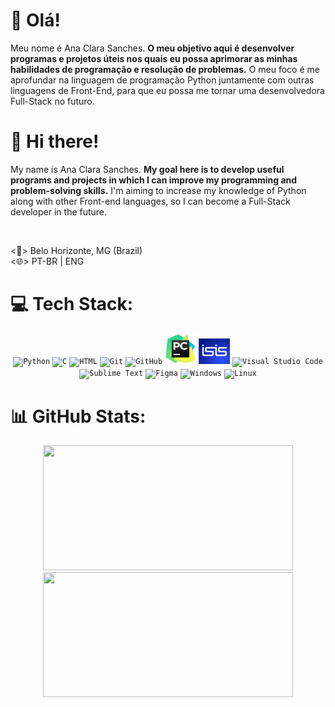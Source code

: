 # 💫 Olá!
<p>Meu nome é Ana Clara Sanches. <strong> O meu objetivo aqui é desenvolver programas e projetos úteis nos quais eu possa aprimorar as minhas habilidades de programação e resolução de problemas.</strong> O meu foco é me aprofundar na linguagem de programação Python juntamente com outras linguagens de Front-End, para que eu possa me tornar uma desenvolvedora Full-Stack no futuro.</p>

# 💫 Hi there!
<p>My name is Ana Clara Sanches. <strong>My goal here is to develop useful programs and projects in which I can improve my programming and problem-solving skills.</strong> I'm aiming to increase my knowledge of Python along with other Front-end languages, so I can become a Full-Stack developer in the future.</p><br>
<p><📍> Belo Horizonte, MG (Brazil)<br><🌐> PT-BR | ENG</p>

# 💻 Tech Stack:
<div align="center">
	<code><img width="50" src="https://user-images.githubusercontent.com/25181517/183423507-c056a6f9-1ba8-4312-a350-19bcbc5a8697.png" alt="Python" title="Python"/></code>
	<code><img width="50" src="https://user-images.githubusercontent.com/25181517/192106070-46255bcf-65e6-4c6b-a296-bf8d0d8fb2a7.png" alt="C" title="C"/></code>
	<code><img width="50" src="https://user-images.githubusercontent.com/25181517/192158954-f88b5814-d510-4564-b285-dff7d6400dad.png" alt="HTML" title="HTML"/></code>
	<code><img width="50" src="https://user-images.githubusercontent.com/25181517/192108372-f71d70ac-7ae6-4c0d-8395-51d8870c2ef0.png" alt="Git" title="Git"/></code>
	<code><img width="50" src="https://user-images.githubusercontent.com/25181517/192108374-8da61ba1-99ec-41d7-80b8-fb2f7c0a4948.png" alt="GitHub" title="GitHub"/></code>
    <code><img width="50" src="files/pycharm.png" alt="Pycharm" title="Pycharm"/></code>
    <code><img width="50" src="files/proteus.png" alt="Pycharm" title="Pycharm"/></code>
	<code><img width="50" src="https://user-images.githubusercontent.com/25181517/192108891-d86b6220-e232-423a-bf5f-90903e6887c3.png" alt="Visual Studio Code" title="Visual Studio Code"/></code>
	<code><img width="50" src="https://user-images.githubusercontent.com/25181517/190887576-6653f877-8439-4521-82f3-403086ead892.png" alt="Sublime Text" title="Sublime Text"/></code>
	<code><img width="50" src="https://user-images.githubusercontent.com/25181517/189715289-df3ee512-6eca-463f-a0f4-c10d94a06b2f.png" alt="Figma" title="Figma"/></code>
	<code><img width="50" src="https://user-images.githubusercontent.com/25181517/186884150-05e9ff6d-340e-4802-9533-2c3f02363ee3.png" alt="Windows" title="Windows"/></code>
	<code><img width="50" src="https://github.com/marwin1991/profile-technology-icons/assets/76662862/2481dc48-be6b-4ebb-9e8c-3b957efe69fa" alt="Linux" title="Linux"/></code>
    
</div>


# 📊 GitHub Stats:
<div align="center">
    <img height="200" src="https://github-readme-stats.vercel.app/api?username=anasanchesdev&amp;theme=nord&amp;hide_border=false&amp;include_all_commits=false&amp;count_private=false" width="400"><br>
    <img height="200" src="https://github-readme-stats.vercel.app/api/top-langs/?username=anasanchesdev&amp;theme=nord&amp;hide_border=false&amp;include_all_commits=false&amp;count_private=false&amp;layout=compact" width="400"><br>
</div>

